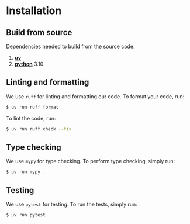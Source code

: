 # Installation

## Build from source

Dependencies needed to build from the source code:

1. [**uv**](https://docs.astral.sh/uv/getting-started/installation/)
2. [**python**](https://docs.astral.sh/uv/guides/install-python/) 3.10


## Linting and formatting
We use `ruff` for linting and formatting our code. To format your code, run:

```bash
$ uv run ruff format
```

To lint the code, run:
```bash
$ uv run ruff check --fix
```

## Type checking
We use `mypy` for type checking. To perform type checking, simply run:

```bash
$ uv run mypy .
```

## Testing
We use `pytest` for testing. To run the tests, simply run:

```bash
$ uv run pytest
```
